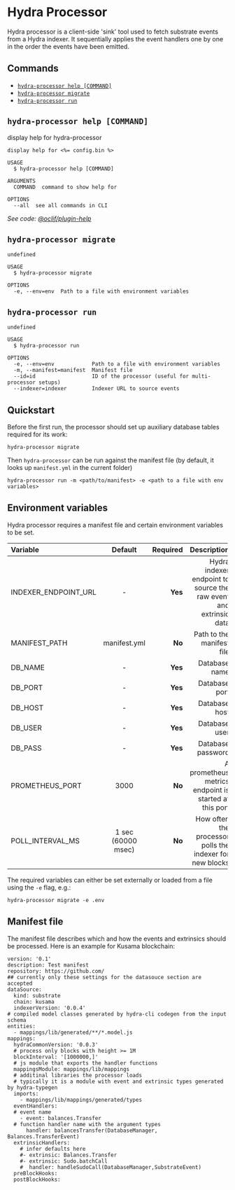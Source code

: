 # Hydra Processor

Hydra processor is a client-side 'sink' tool used to fetch substrate events from a Hydra indexer. It sequentially applies the event handlers one by one in the order the events have been emitted.

## Commands

* [`hydra-processor help [COMMAND]`](hydra-processor.md#hydra-processor-help-command)
* [`hydra-processor migrate`](hydra-processor.md#hydra-processor-migrate)
* [`hydra-processor run`](hydra-processor.md#hydra-processor-run)

## `hydra-processor help [COMMAND]`

display help for hydra-processor

```text
display help for <%= config.bin %>

USAGE
  $ hydra-processor help [COMMAND]

ARGUMENTS
  COMMAND  command to show help for

OPTIONS
  --all  see all commands in CLI
```

_See code:_ [_@oclif/plugin-help_](https://github.com/oclif/plugin-help/blob/v2.2.3/src/commands/help.ts)

## `hydra-processor migrate`

```text
undefined

USAGE
  $ hydra-processor migrate

OPTIONS
  -e, --env=env  Path to a file with environment variables
```

## `hydra-processor run`

```text
undefined

USAGE
  $ hydra-processor run

OPTIONS
  -e, --env=env            Path to a file with environment variables
  -m, --manifest=manifest  Manifest file
  --id=id                  ID of the processor (useful for multi-processor setups)
  --indexer=indexer        Indexer URL to source events
```

## Quickstart

Before the first run, the processor should set up auxiliary database tables required for its work:

```text
hydra-processor migrate
```

Then `hydra-processor` can be run against the manifest file \(by default, it looks up `manifest.yml` in the current folder\)

```text
hydra-processor run -m <path/to/manifest> -e <path to a file with env variables>
```

## Environment variables

Hydra processor requires a manifest file and certain environment variables to be set.

| Variable | Default | Required | Description |
| :--- | :---: | ---: | ---: |
| INDEXER\_ENDPOINT\_URL | - | **Yes** | Hydra indexer endpoint to source the raw event and extrinsic data |
| MANIFEST\_PATH | manifest.yml | **No** | Path to the manifest file |
| DB\_NAME | - | **Yes** | Database name |
| DB\_PORT | - | **Yes** | Database port |
| DB\_HOST | - | **Yes** | Database host |
| DB\_USER | - | **Yes** | Database user |
| DB\_PASS | - | **Yes** | Database password |
| PROMETHEUS\_PORT | 3000 | **No** | A prometheus metrics endpoint is started at this port |
| POLL\_INTERVAL\_MS | 1 sec \(60000 msec\) | **No** | How often the processor polls the indexer for new blocks |

The required variables can either be set externally or loaded from a file using the `-e` flag, e.g.:

```text
hydra-processor migrate -e .env
```

## Manifest file

The manifest file describes which and how the events and extrinsics should be processed. Here is an example for Kusama blockchain:

```text
version: '0.1'
description: Test manifest
repository: https://github.com/
## currently only these settings for the datasouce section are accepted
dataSource:
  kind: substrate 
  chain: kusama
  indexerVersion: '0.0.4'
# compiled model classes generated by hydra-cli codegen from the input schema 
entities:
  - mappings/lib/generated/**/*.model.js
mappings:
  hydraCommonVersion: '0.0.3'
  # process only blocks with height >= 1M 
  blockInterval: '[1000000,]'
  # js module that exports the handler functions 
  mappingsModule: mappings/lib/mappings
  # additinal libraries the processor loads
  # typically it is a module with event and extrinsic types generated by hydra-typegen 
  imports:
    - mappings/lib/mappings/generated/types
  eventHandlers:
  # event name
    - event: balances.Transfer 
  # function handler name with the argument types
      handler: balancesTransfer(DatabaseManager, Balances.TransferEvent)
  extrinsicHandlers:
    # infer defaults here
    #- extrinsic: Balances.Transfer 
    #- extrinsic: Sudo.batchCall 
    #  handler: handleSudoCall(DatabaseManager,SubstrateEvent)
  preBlockHooks:
  postBlockHooks:
```

